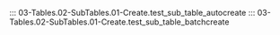 ::: 03-Tables.02-SubTables.01-Create.test_sub_table_autocreate
::: 03-Tables.02-SubTables.01-Create.test_sub_table_batchcreate
